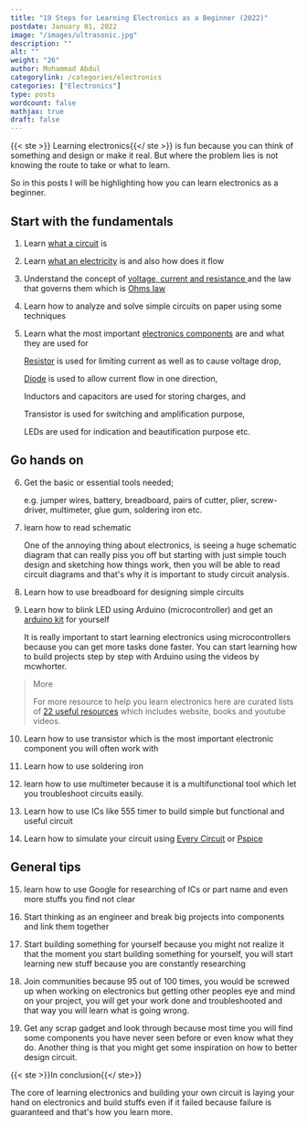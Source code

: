 ```yaml
---
title: "19 Steps for Learning Electronics as a Beginner (2022)"
postdate: January 01, 2022
image: "/images/ultrasonic.jpg"
description: ""
alt: ""
weight: "26"
author: Mohammad Abdul
categorylink: /categories/electronics
categories: ["Electronics"]
type: posts
wordcount: false
mathjax: true
draft: false
---
```


{{< ste >}} Learning electronics{{</ ste >}} is fun because you can think of something and design or make it real. But where the problem lies is not knowing the route to take or what to learn.

So in this posts I will be highlighting how you can learn electronics as a beginner.

## Start with the fundamentals

1. Learn <a href="" class="links-to-article">what a circuit</a> is

2. Learn <a href="" class="links-to-article"> what an electricity</a> is and also how does it flow

3. Understand the concept of <a href="/learnca/what-is-voltage-current-and-resistance/" class="links-to-article">voltage, current and resistance </a> and the law that governs them which is <a href="/learnca/what-is-ohms-law/" class="links-to-article">Ohms law</a>

4. Learn how to analyze and solve simple circuits on paper using some techniques

5. Learn what the most important <a href="/learnca/electronics-circuit-components-explained/" class="links-to-article">electronics components</a> are and what they are used for

   <a href="/electronics/what-is-a-resistor-used-for/" class="links-to-article">Resistor</a> is used for limiting current as well as to cause voltage drop,

   <a href="/electronics/what-is-a-diode-used-for/" class="links-to-article">Diode</a> is used to allow current flow in one direction,

   Inductors and capacitors are used for storing charges, and

   Transistor is used for switching and amplification purpose,

   LEDs are used for indication and beautification purpose etc.

## Go hands on

6. Get the basic or essential tools needed;
   
   e.g. jumper wires, battery, breadboard, pairs of cutter, plier, screw-driver, multimeter, glue gum, soldering iron etc.

<!-- here are detailed tools needed as a beginner. -->

7. learn how to read schematic

   One of the annoying thing about electronics, is seeing a huge schematic diagram that can really piss you off but starting with just simple touch design and sketching how things work, then you will be able to read circuit diagrams and that's why it is important to study circuit analysis.

8. Learn how to use breadboard for designing simple circuits

9. Learn how to blink LED using Arduino (microcontroller) and get an <a href="https://amzn.to/3pIgzDO" class="links-to-others" target="_blank">arduino kit</a> for yourself

   It is really important to start learning electronics using microcontrollers because you can get more tasks done faster. You can start learning how to build projects step by step with Arduino using the videos by mcwhorter.

<blockquote class="blockquote">
<p class="little-nugget">More</p>
<p class="quote-text"> For more resource to help you learn electronics here are curated lists of <a class="links-to-article" href="/electronics/resources-for-learning-electronics-from-scratch/">22 useful resources</a> which includes website, books and youtube videos.

</p>

</blockquote>
  
10. Learn how to use transistor which is the most important electronic component you will often work with

11. Learn how to use soldering iron

12. learn how to use multimeter
    because it is a multifunctional tool which let you troubleshoot circuits easily.

13. Learn how to use ICs like 555 timer to build simple but functional and useful circuit

14. Learn how to simulate your circuit using <a href="https://everycircuit.com/" class="links-to-others" target="_blank">Every Circuit</a> or <a href="https://www.pspice.com/" class="links-to-others" target="_blank">Pspice</a>

## General tips

15. learn how to use Google for researching of ICs or part name and even more stuffs you find not clear

16. Start thinking as an engineer and break big projects into components and link them together

17. Start building something for yourself because you might not realize it that the moment you start building something for yourself, you will start learning new stuff because you are constantly researching

18. Join communities because 95 out of 100 times, you would be screwed up when working on electronics but getting other peoples eye and mind on your project, you will get your work done and troubleshooted and that way you will learn what is going wrong.

19. Get any scrap gadget and look through because most time you will find some components you have never seen before or even know what they do. Another thing is that you might get some inspiration on how to better design circuit.

{{< ste >}}In conclusion{{</ ste>}}
<br>

The core of learning electronics and building your own circuit is laying your hand on electronics and build stuffs even if it failed because failure is guaranteed and that's how you learn more.
